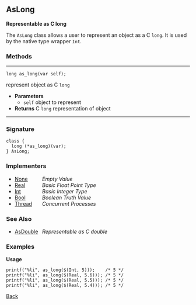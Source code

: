AsLong
------
__Representable as C long__

The `AsLong` class allows a user to represent an object as a C `long`. It is used by the native type wrapper `Int`.


### Methods

-------------------------------

    long as_long(var self);

represent object as C `long`

* __Parameters__
    * `self` object to represent
* __Returns__ C `long` representation of object

------------------------------- 


### Signature


    class {
      long (*as_long)(var);
    } AsLong;
    

### Implementers

* <span style="width:75px; float:left;">[None](none)</span> _Empty Value_
* <span style="width:75px; float:left;">[Real](real)</span> _Basic Float Point Type_
* <span style="width:75px; float:left;">[Int](int)</span> _Basic Integer Type_
* <span style="width:75px; float:left;">[Bool](bool)</span> _Boolean Truth Value_
* <span style="width:75px; float:left;">[Thread](thread)</span> _Concurrent Processes_


### See Also

* <span style="width:75px; float:left;">[AsDouble](asdouble)</span> _Representable as C double_


### Examples

__Usage__

    printf("%li", as_long($(Int, 5)));    /* 5 */
    printf("%li", as_long($(Real, 5.6))); /* 5 */
    printf("%li", as_long($(Real, 5.5))); /* 5 */
    printf("%li", as_long($(Real, 5.4))); /* 5 */

[Back](/documentation)
